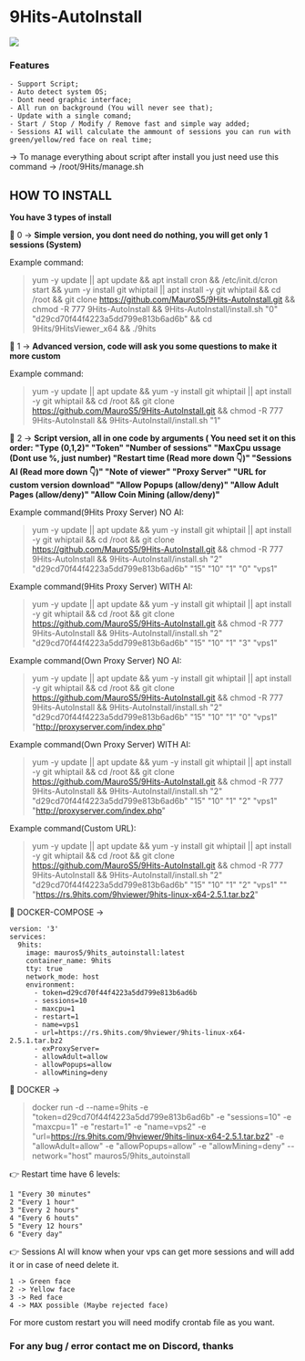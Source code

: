 # 9Hits-AutoInstall

![](https://pbs.twimg.com/profile_images/801085299988123649/RyfqK0ww_200x200.jpg)

### Features

    - Support Script;
    - Auto detect system OS;
    - Dont need graphic interface;
    - All run on background (You will never see that);
    - Update with a single comand;
    - Start / Stop / Modify / Remove fast and simple way added;
    - Sessions AI will calculate the ammount of sessions you can run with green/yellow/red face on real time;


-> To manage everything about script after install you just need use this command ->
/root/9Hits/manage.sh

## **HOW TO INSTALL**

**You have 3 types of install**

📌 0 -> **Simple version, you dont need do nothing, you will get only 1 sessions (System)**

Example command:

>yum -y update || apt update && apt install cron && /etc/init.d/cron start && yum -y install git whiptail || apt install -y git whiptail && cd /root && git clone https://github.com/MauroS5/9Hits-AutoInstall.git && chmod -R 777 9Hits-AutoInstall && 9Hits-AutoInstall/install.sh "0" "d29cd70f44f4223a5dd799e813b6ad6b" && cd 9Hits/9HitsViewer_x64 && ./9hits

📌 1 -> **Advanced version, code will ask you some questions to make it more custom**

Example command:

>yum -y update || apt update && yum -y install git whiptail || apt install -y git whiptail && cd /root && git clone https://github.com/MauroS5/9Hits-AutoInstall.git && chmod -R 777 9Hits-AutoInstall && 9Hits-AutoInstall/install.sh "1"

📌 2 -> **Script version, all in one code by arguments ( You need set it on this order: "Type (0,1,2)" "Token" "Number of sessions" "MaxCpu ussage (Dont use %, just number) "Restart time (Read more down 👇)" "Sessions AI (Read more down 👇)" "Note of viewer" "Proxy Server" "URL for custom version download" "Allow Popups (allow/deny)" "Allow Adult Pages (allow/deny)" "Allow Coin Mining (allow/deny)"**

Example command(9Hits Proxy Server) NO AI:

>yum -y update || apt update && yum -y install git whiptail || apt install -y git whiptail && cd /root && git clone https://github.com/MauroS5/9Hits-AutoInstall.git && chmod -R 777 9Hits-AutoInstall && 9Hits-AutoInstall/install.sh "2" "d29cd70f44f4223a5dd799e813b6ad6b" "15" "10" "1" "0" "vps1"

Example command(9Hits Proxy Server) WITH AI:

>yum -y update || apt update && yum -y install git whiptail || apt install -y git whiptail && cd /root && git clone https://github.com/MauroS5/9Hits-AutoInstall.git && chmod -R 777 9Hits-AutoInstall && 9Hits-AutoInstall/install.sh "2" "d29cd70f44f4223a5dd799e813b6ad6b" "15" "10" "1" "3" "vps1"

Example command(Own Proxy Server) NO AI:

>yum -y update || apt update && yum -y install git whiptail || apt install -y git whiptail && cd /root && git clone https://github.com/MauroS5/9Hits-AutoInstall.git && chmod -R 777 9Hits-AutoInstall && 9Hits-AutoInstall/install.sh "2" "d29cd70f44f4223a5dd799e813b6ad6b" "15" "10" "1" "0" "vps1" "http://proxyserver.com/index.php"

Example command(Own Proxy Server) WITH AI:

>yum -y update || apt update && yum -y install git whiptail || apt install -y git whiptail && cd /root && git clone https://github.com/MauroS5/9Hits-AutoInstall.git && chmod -R 777 9Hits-AutoInstall && 9Hits-AutoInstall/install.sh "2" "d29cd70f44f4223a5dd799e813b6ad6b" "15" "10" "1" "2" "vps1" "http://proxyserver.com/index.php"

Example command(Custom URL):

>yum -y update || apt update && yum -y install git whiptail || apt install -y git whiptail && cd /root && git clone https://github.com/MauroS5/9Hits-AutoInstall.git && chmod -R 777 9Hits-AutoInstall && 9Hits-AutoInstall/install.sh "2" "d29cd70f44f4223a5dd799e813b6ad6b" "15" "10" "1" "2" "vps1" "" "https://rs.9hits.com/9hviewer/9hits-linux-x64-2.5.1.tar.bz2"

📌 DOCKER-COMPOSE ->

    version: '3'
    services:
      9hits:
        image: mauros5/9hits_autoinstall:latest
        container_name: 9hits
        tty: true
        network_mode: host
        environment:
          - token=d29cd70f44f4223a5dd799e813b6ad6b
          - sessions=10
          - maxcpu=1
          - restart=1
          - name=vps1
          - url=https://rs.9hits.com/9hviewer/9hits-linux-x64-2.5.1.tar.bz2
          - exProxyServer=
          - allowAdult=allow
          - allowPopups=allow
          - allowMining=deny

📌 DOCKER ->

>docker run -d --name=9hits -e "token=d29cd70f44f4223a5dd799e813b6ad6b" -e "sessions=10" -e "maxcpu=1" -e "restart=1" -e "name=vps2" -e "url=https://rs.9hits.com/9hviewer/9hits-linux-x64-2.5.1.tar.bz2" -e "allowAdult=allow" -e "allowPopups=allow" -e "allowMining=deny" --network="host" mauros5/9hits_autoinstall

👉 Restart time have 6 levels:

    1 "Every 30 minutes"
    2 "Every 1 hour"
    3 "Every 2 hours"
    4 "Every 6 houts" 
    5 "Every 12 hours"
    6 "Every day"

👉 Sessions AI will know when your vps can get more sessions and will add it or in case of need delete it.

    1 -> Green face
    2 -> Yellow face
    3 -> Red face
    4 -> MAX possible (Maybe rejected face)

For more custom restart you will need modify crontab file as you want.

### For any bug / error contact me on Discord, thanks
